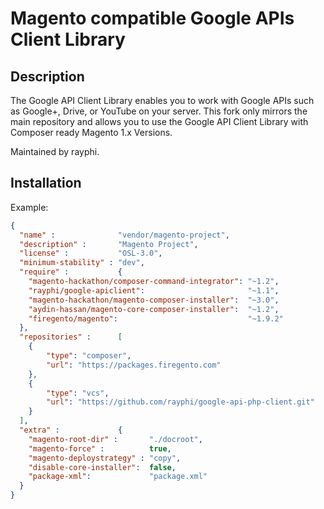 # Magento compatible Google APIs Client Library #

## Description ##
The Google API Client Library enables you to work with Google APIs such as Google+, Drive, or YouTube on your server.
This fork only mirrors the main repository and allows you to use the Google API Client Library with Composer ready Magento 1.x Versions.

Maintained by rayphi.

## Installation ##
Example:
```json
{
  "name" :              "vendor/magento-project",
  "description" :       "Magento Project",
  "license" :           "OSL-3.0",
  "minimum-stability" : "dev",
  "require" :           {
    "magento-hackathon/composer-command-integrator": "~1.2",
    "rayphi/google-apiclient":                       "~1.1",
    "magento-hackathon/magento-composer-installer":  "~3.0",
    "aydin-hassan/magento-core-composer-installer":  "~1.2",
    "firegento/magento":                             "~1.9.2"
  },
  "repositories" :      [
    {
        "type": "composer",
        "url": "https://packages.firegento.com"
    },
    {
        "type": "vcs",
        "url": "https://github.com/rayphi/google-api-php-client.git"
    }
  ],
  "extra" :             {
    "magento-root-dir" :       "./docroot",
    "magento-force" :          true,
    "magento-deploystrategy" : "copy",
    "disable-core-installer":  false,
    "package-xml":             "package.xml"
  }
}
```